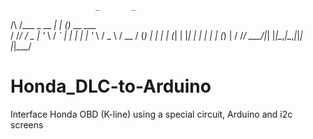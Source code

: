                        _       _             
  /\  /\___  _ __   __| |_   _(_)_ __   ___  
 / /_/ / _ \| '_ \ / _` | | | | | '_ \ / _ \ 
/ __  / (_) | | | | (_| | |_| | | | | | (_) |
\/ /_/ \___/|_| |_|\__,_|\__,_|_|_| |_|\___/ 

# Honda_DLC-to-Arduino
Interface Honda OBD (K-line) using a special circuit, Arduino and i2c screens
